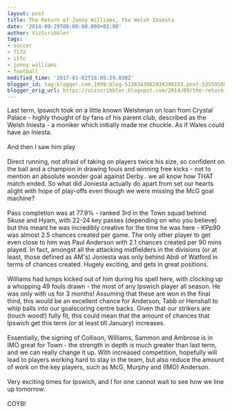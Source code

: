 ```yaml
---
layout: post
title: The Return of Jonny Williams, the Welsh Iniesta
date: '2014-09-29T08:00:00.000+01:00'
author: VizScribbler
tags:
- soccer
- fl72
- itfc
- jonny williams
- football
modified_time: '2017-01-02T18:05:29.830Z'
blogger_id: tag:blogger.com,1999:blog-5138343082934398153.post-5355950976500442263
blogger_orig_url: https://vizscribbler.blogspot.com/2014/09/the-return-of-jonny-williams-welsh.html
---
```


Last term, Ipswich took on a little known Welshman on loan from Crystal Palace - highly thought of by fans of his parent club, described as the Welsh Iniesta - a moniker which initially made me chuckle. As if Wales could have an Iniesta.<br /><br />And then I saw him play.<br /><br />Direct running, not afraid of taking on players twice his size, so confident on the ball and a champion in drawing fouls and winning free kicks - not to mention an absolute wonder goal against Derby.. we all know how THAT match ended. So what did Joniesta actually do apart from set our hearts alight with hope of play-offs even though we were missing the McG goal machine?<br /><br />Pass completion was at 77.9% - ranked 3rd in the Town squad behind Skuse and Hyam, with 22-24 key passes (depending on who you believe) but this meant he was incredibly creative for the time he was here - KPp90 was almost 2.5 chances created per game. The only other player to get even close to him was Paul Anderson with 2.1 chances created per 90 mins played. In fact, amongst all the attacking midfielders in the divisions (or at least, those defined as AM's) Joniesta was only behind Abdi of Watford in terms of chances created. Hugely exciting, and gets in great positions.<br /><br />Williams had lumps kicked out of him during his spell here, with clocking up a whopping 49 fouls drawn - the most of any Ipswich player all season. He was only with us for 3 months! Assuming that these are won in the final third, this would be an excellent chance for Anderson, Tabb or Henshall to whip balls into our goalscoring centre backs. Given that our strikers are (touch wood!) fully fit, this could mean that the amount of chances that Ipswich get this term (or at least till January) increases.<br /><br />Essentially, the signing of Collison, Williams, Sammon and Ambrose is in IMO great for Town - the strength in depth is much greater than last term, and we can really change it up. With increased competition, hopefully will lead to players working hard to stay in the team, but also reduce the amount of work on the key players, such as McG, Murphy and (IMO) Anderson.<br /><br />Very exciting times for Ipswich, and I for one cannot wait to see how we line up tomorrow.<br /><br />COYB!